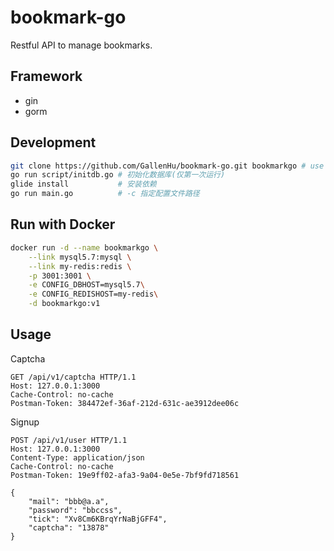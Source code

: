 # bookmark-go

Restful API to manage bookmarks.

## Framework
- gin
- gorm

## Development
```sh
git clone https://github.com/GallenHu/bookmark-go.git bookmarkgo # use folder name "bookmarkgo"
go run script/initdb.go # 初始化数据库(仅第一次运行)
glide install           # 安装依赖
go run main.go          # -c 指定配置文件路径
```

## Run with Docker
```sh
docker run -d --name bookmarkgo \
    --link mysql5.7:mysql \
    --link my-redis:redis \
    -p 3001:3001 \
    -e CONFIG_DBHOST=mysql5.7\
    -e CONFIG_REDISHOST=my-redis\
    -d bookmarkgo:v1
```

## Usage

Captcha
```
GET /api/v1/captcha HTTP/1.1
Host: 127.0.0.1:3000
Cache-Control: no-cache
Postman-Token: 384472ef-36af-212d-631c-ae3912dee06c
```

Signup
```
POST /api/v1/user HTTP/1.1
Host: 127.0.0.1:3000
Content-Type: application/json
Cache-Control: no-cache
Postman-Token: 19e9ff02-afa3-9a04-0e5e-7bf9fd718561

{
	"mail": "bbb@a.a",
	"password": "bbccss",
	"tick": "Xv8Cm6KBrqYrNaBjGFF4",
	"captcha": "13878"
}
```
